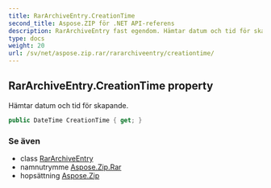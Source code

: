 ```yaml
---
title: RarArchiveEntry.CreationTime
second_title: Aspose.ZIP för .NET API-referens
description: RarArchiveEntry fast egendom. Hämtar datum och tid för skapande.
type: docs
weight: 20
url: /sv/net/aspose.zip.rar/rararchiveentry/creationtime/
---
```

## RarArchiveEntry.CreationTime property

Hämtar datum och tid för skapande.

```csharp
public DateTime CreationTime { get; }
```

### Se även

* class [RarArchiveEntry](../)
* namnutrymme [Aspose.Zip.Rar](../../rararchiveentry/)
* hopsättning [Aspose.Zip](../../../)


